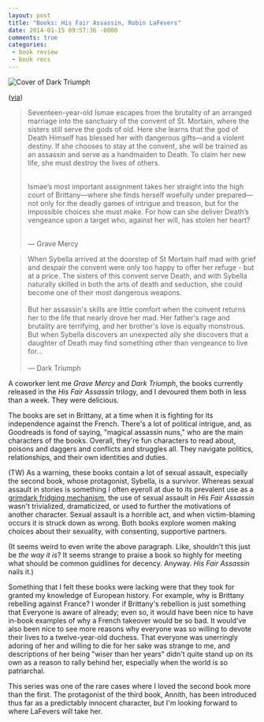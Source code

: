```yaml
---
layout: post
title: "Books: His Fair Assassin, Robin LaFevers"
date: 2014-01-15 09:57:36 -0800
comments: true
categories: 
 - book review
 - book recs
---
```


<img class="book-cover" src="{{ root_url}}/images/dark_triumph_cover.jpg" alt="Cover of Dark Triumph"/>
<p class="caption">(<A href="https://www.goodreads.com/book/show/9943270-dark-triumph">via</a>)</p>

<blockquote>Seventeen-year-old Ismae escapes from the brutality of an arranged marriage into the sanctuary of the convent of St. Mortain, where the sisters still serve the gods of old. Here she learns that the god of Death Himself has blessed her with dangerous gifts—and a violent destiny. If she chooses to stay at the convent, she will be trained as an assassin and serve as a handmaiden to Death. To claim her new life, she must destroy the lives of others.
<br/><br/>

Ismae’s most important assignment takes her straight into the high court of Brittany—where she finds herself woefully under prepared—not only for the deadly games of intrigue and treason, but for the impossible choices she must make. For how can she deliver Death’s vengeance upon a target who, against her will, has stolen her heart?
<Br/><br/>

— Grave Mercy</blockquote>

<blockquote>
When Sybella arrived at the doorstep of St Mortain half mad with grief and despair the convent were only too happy to offer her refuge - but at a price. The sisters of this convent serve Death, and with Sybella naturally skilled in both the arts of death and seduction, she could become one of their most dangerous weapons.
<br/><br/>
But her assassin's skills are little comfort when the convent returns her to the life that nearly drove her mad. Her father's rage and brutality are terrifying, and her brother's love is equally monstrous. But when Sybella discovers an unexpected ally she discovers that a daughter of Death may find something other than vengeance to live for...
<Br/><br/> 
— Dark Triumph</blockquote>

A coworker lent me *Grave Mercy* and *Dark Triumph*, the books currently released in the *His Fair Assassin* trilogy, and I devoured them both in less than a week. They were delicious.

The books are set in Brittany, at a time when it is fighting for its independence against the French. There's a lot of political intrigue, and, as Goodreads is fond of saying, "magical assassin nuns," who are the main characters of the books. Overall, they're fun characters to read about, poisons and daggers and conflicts and struggles all. They navigate politics, relationships, and their own identities and duties.

(TW) As a warning, these books contain a lot of sexual assault, especially the second book, whose protagonist, Sybella, is a survivor. Whereas sexual assault in stories is something I often eyeroll at due to its prevalent use as a <a href="http://www.youtube.com/watch?v=toa_vH6xGqs">grimdark fridging mechanism</a>, the use of sexual assault in *His Fair Assassin* wasn't trivialized, dramaticized, or used to further the motivations of another character. Sexual assault is a horrible act, and when victim-blaming occurs it is struck down as wrong. Both books explore women making choices about their sexuality, with consenting, supportive partners.

(It seems weird to even write the above paragraph. Like, shouldn't this just be *the way it is*? It seems strange to praise a book so highly for meeting what should be common guidlines for decency. Anyway. *His Fair Assassin* nails it.)

Something that I felt these books were lacking were that they took for granted my knowledge of European history. For example, why is Brittany rebelling against France? I wonder if Brittany's rebellion is just something that Everyone is aware of already; even so, it would have been nice to have in-book examples of why a French takeover would be so bad. It would've also been nice to see more reasons why everyone was so willing to devote their lives to a twelve-year-old duchess. That everyone was unerringly adoring of her and willing to die for her sake was strange to me, and descriptions of her being "wiser than her years" didn't quite stand up on its own as a reason to rally behind her, especially when the world is so patriarchal.

This series was one of the rare cases where I loved the second book more than the first. The protagonist of the third book, Annith, has been introduced thus far as a predictably innocent character, but I'm looking forward to where LaFevers will take her.
